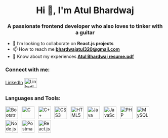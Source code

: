 <!DOCTYPE html>
<html>

<head>
</head>

<body>
  <h1 align="center">Hi&nbsp;👋,&nbsp;I'm Atul Bhardwaj</h1>
  <h3 align="center">A passionate frontend developer who also loves to tinker with a guitar</h3>

  <ul>
<!--     <li>🌱 I’m currently learning <strong>PHP, Next.js, and D3.js data visualization</strong></li> -->
    <li>👯 I’m looking to collaborate on <strong>React.js projects</strong></li>
    <li>📫 How to reach me <strong><a href="mailto:bhardwajatul320@gmail.com">bhardwajatul320@gmail.com</a></strong></li>
    <li>📄 Know about my experiences <strong><a
        href="https://github.com/atul320/Atul320/blob/master/Atul_Bhardwaj_resume%20(2).pdf" target="_blank">Atul Bhardwaj resume.pdf</a></strong>
    </li>
   
  </ul>

  <h3 align="left">Connect with me:</h3>
  <p align="left">
    <span>
      <a href="https://www.linkedin.com/in/atul-bhardwaj-40041a1aa/">LinkedIn</a>
      <img align="center"
        src="https://www.vectorlogo.zone/logos/linkedin/linkedin-icon.svg"
        alt="LinkedIn" height="30" width="40" />
    </span>
  </p>

  <h3 align="left">Languages and Tools:</h3>
  <p align="left">
    <span>
      <img src="https://cdn.jsdelivr.net/npm/devicon@2.10.1/icons/bootstrap/bootstrap-plain-wordmark.svg" alt="Bootstrap" width="40"
        height="40" />
    </span>
    &nbsp;
    <span>
      <img src="https://cdn.jsdelivr.net/npm/devicon@2.10.1/icons/c/c-original.svg" alt="C" width="40" height="40" />
    </span>
    &nbsp;
    <span>
      <img src="https://cdn.jsdelivr.net/npm/devicon@2.10.1/icons/cplusplus/cplusplus-original.svg" alt="C++" width="40"
        height="40" />
    </span>
    &nbsp;
    <span>
      <img src="https://cdn.jsdelivr.net/npm/devicon@2.10.1/icons/css3/css3-original-wordmark.svg" alt="CSS3" width="40"
        height="40" />
    </span>
    &nbsp;
    <span>
      <img src="https://cdn.jsdelivr.net/npm/devicon@2.10.1/icons/html5/html5-original-wordmark.svg" alt="HTML5" width="40"
        height="40" />
    </span>
    &nbsp;
    <span>
      <img src="https://cdn.jsdelivr.net/npm/devicon@2.10.1/icons/java/java-original.svg" alt="Java" width="40" height="40" />
    </span>
    &nbsp;
    <span>
      <img src="https://cdn.jsdelivr.net/npm/devicon@2.10.1/icons/javascript/javascript-original.svg" alt="JavaScript"
        width="40" height="40" />
    </span>
    &nbsp;
    <span>
  <img src="https://cdn.jsdelivr.net/npm/devicon@2.10.1/icons/php/php-original.svg" alt="PHP"
    width="40" height="40" />
</span>
    &nbsp;
    <span>
      <img src="https://cdn.jsdelivr.net/npm/devicon@2.10.1/icons/mysql/mysql-original-wordmark.svg" alt="MySQL" width="40"
        height="40" />
    </span>
    &nbsp;
    <span>
      <img src="https://cdn.jsdelivr.net/npm/devicon@2.10.1/icons/nodejs/nodejs-original-wordmark.svg" alt="Node.js"
        width="40" height="40" />
    </span>
    &nbsp;
    <span>
      <img src="https://www.vectorlogo.zone/logos/getpostman/getpostman-icon.svg" alt="Postman" width="40" height="40" />
    </span>
    &nbsp;
    <span>
      <img src="https://cdn.jsdelivr.net/npm/devicon@2.10.1/icons/react/react-original-wordmark.svg" alt="React.js" width="40"
        height="40" />
    </span>
  </p>
</body>

</html>
